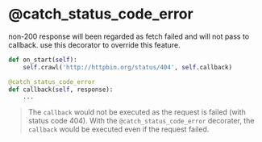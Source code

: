 @catch_status_code_error
========================

non-200 response will been regarded as fetch failed and will not pass to callback. use this decorator to override this feature.

```python
def on_start(self):
    self.crawl('http://httpbin.org/status/404', self.callback)

@catch_status_code_error  
def callback(self, response):
    ...
```

>  The `callback` would not be executed as the request is failed (with status code 404). With the `@catch_status_code_error` decorater, the `callback` would be executed even if the request failed.

